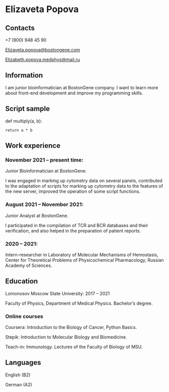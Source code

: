 # Elizaveta Popova

## Contacts 
+7 (900) 948 45 90

Elizaveta.popova@bostongene.com

Elizabeth.popova.medphys@mail.ru

## Information
I am junior bioinformatician at BostonGene company. I want to learn more about front-end development and improve my programming skills.

## Script sample
def multiply(a, b):

    return a * b

## Work experience
### November 2021 – present time:
Junior Bioinformatician at BostonGene.

I was engaged in marking up cytometry data on several panels, contributed to the adaptation of scripts for marking up cytometry data to the features of the new server, improved the operation of some script functions.

### August 2021 – November 2021:	
Junior Analyst at BostonGene.

I participated in the compilation of TCR and BCR databases and their verification, and also helped in the preparation of patient reports.

### 2020 – 2021: 	
Intern-researcher in Laboratory of Molecular Mechanisms of Hemostasis, Center for Theoretical Problems of Physicochemical Pharmacology, Russian Academy of Sciences.

## Education 
Lomonosov Moscow State University: 2017 – 2021 

Faculty of Physics, Department of Medical Physics. Bachelor’s degree.

### Online courses
Coursera:	Introduction to the Biology of Cancer,  Python Basics.

Stepik:	Introduction to Molecular Biology and Biomedicine.

Teach-in:	Immunology. Lectures of the Faculty of Biology of MSU.

## Languages
English (B2)

German (A2)

